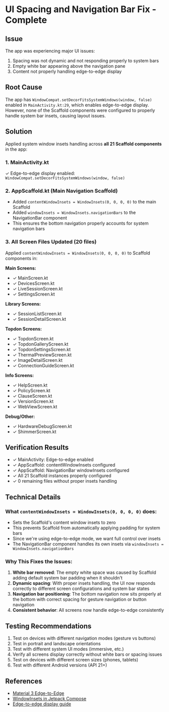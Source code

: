 # UI Spacing and Navigation Bar Fix - Complete

## Issue
The app was experiencing major UI issues:
1. Spacing was not dynamic and not responding properly to system bars
2. Empty white bar appearing above the navigation pane
3. Content not properly handling edge-to-edge display

## Root Cause
The app has `WindowCompat.setDecorFitsSystemWindows(window, false)` enabled in `MainActivity.kt:29`, which enables edge-to-edge display. However, none of the Scaffold components were configured to properly handle system bar insets, causing layout issues.

## Solution
Applied system window insets handling across **all 21 Scaffold components** in the app:

### 1. MainActivity.kt
✓ Edge-to-edge display enabled: `WindowCompat.setDecorFitsSystemWindows(window, false)`

### 2. AppScaffold.kt (Main Navigation Scaffold)
- Added `contentWindowInsets = WindowInsets(0, 0, 0, 0)` to the main Scaffold
- Added `windowInsets = WindowInsets.navigationBars` to the NavigationBar component
- This ensures the bottom navigation properly accounts for system navigation bars

### 3. All Screen Files Updated (20 files)
Applied `contentWindowInsets = WindowInsets(0, 0, 0, 0)` to Scaffold components in:

**Main Screens:**
- ✓ MainScreen.kt
- ✓ DevicesScreen.kt  
- ✓ LiveSessionScreen.kt
- ✓ SettingsScreen.kt

**Library Screens:**
- ✓ SessionListScreen.kt
- ✓ SessionDetailScreen.kt

**Topdon Screens:**
- ✓ TopdonScreen.kt
- ✓ TopdonGalleryScreen.kt
- ✓ TopdonSettingsScreen.kt
- ✓ ThermalPreviewScreen.kt
- ✓ ImageDetailScreen.kt
- ✓ ConnectionGuideScreen.kt

**Info Screens:**
- ✓ HelpScreen.kt
- ✓ PolicyScreen.kt
- ✓ ClauseScreen.kt
- ✓ VersionScreen.kt
- ✓ WebViewScreen.kt

**Debug/Other:**
- ✓ HardwareDebugScreen.kt
- ✓ ShimmerScreen.kt

## Verification Results
- ✓ MainActivity: Edge-to-edge enabled
- ✓ AppScaffold: contentWindowInsets configured
- ✓ AppScaffold: NavigationBar windowInsets configured
- ✓ All 21 Scaffold instances properly configured
- ✓ 0 remaining files without proper insets handling

## Technical Details

### What `contentWindowInsets = WindowInsets(0, 0, 0, 0)` does:
- Sets the Scaffold's content window insets to zero
- This prevents Scaffold from automatically applying padding for system bars
- Since we're using edge-to-edge mode, we want full control over insets
- The NavigationBar component handles its own insets via `windowInsets = WindowInsets.navigationBars`

### Why This Fixes the Issues:
1. **White bar removed**: The empty white space was caused by Scaffold adding default system bar padding when it shouldn't
2. **Dynamic spacing**: With proper insets handling, the UI now responds correctly to different screen configurations and system bar states
3. **Navigation bar positioning**: The bottom navigation now sits properly at the bottom with correct spacing for gesture navigation or button navigation
4. **Consistent behavior**: All screens now handle edge-to-edge consistently

## Testing Recommendations
1. Test on devices with different navigation modes (gesture vs buttons)
2. Test in portrait and landscape orientations
3. Test with different system UI modes (immersive, etc.)
4. Verify all screens display correctly without white bars or spacing issues
5. Test on devices with different screen sizes (phones, tablets)
6. Test with different Android versions (API 21+)

## References
- [Material 3 Edge-to-Edge](https://developer.android.com/develop/ui/compose/layouts/insets)
- [WindowInsets in Jetpack Compose](https://developer.android.com/reference/kotlin/androidx/compose/foundation/layout/WindowInsets)
- [Edge-to-edge display guide](https://developer.android.com/develop/ui/views/layout/edge-to-edge)
